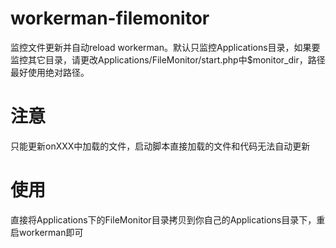# workerman-filemonitor
监控文件更新并自动reload workerman。默认只监控Applications目录，如果要监控其它目录，请更改Applications/FileMonitor/start.php中$monitor_dir，路径最好使用绝对路径。

# 注意
只能更新onXXX中加载的文件，启动脚本直接加载的文件和代码无法自动更新

# 使用
直接将Applications下的FileMonitor目录拷贝到你自己的Applications目录下，重启workerman即可
